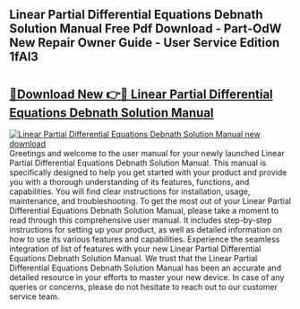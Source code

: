 ## Linear Partial Differential Equations Debnath Solution Manual Free Pdf Download - Part-OdW New Repair Owner Guide - User Service Edition 1fAl3

# <h2><a href="http://bc5476.oget.top/?id=Linear+Partial+Differential+Equations+Debnath+Solution+Manual">🔗Download New 👉🔴 Linear Partial Differential Equations Debnath Solution Manual</a></h2>

[![Linear Partial Differential Equations Debnath Solution Manual new download](https://i.imgur.com/5g1atiW.png)](http://bc5476.oget.top/?id=Linear+Partial+Differential+Equations+Debnath+Solution+Manual)
Greetings and welcome to the user manual for your newly launched Linear Partial Differential Equations Debnath Solution Manual. This manual is specifically designed to help you get started with your product and provide you with a thorough understanding of its features, functions, and capabilities. You will find clear instructions for installation, usage, maintenance, and troubleshooting. To get the most out of your Linear Partial Differential Equations Debnath Solution Manual, please take a moment to read through this comprehensive user manual. It includes step-by-step instructions for setting up your product, as well as detailed information on how to use its various features and capabilities. Experience the seamless integration of list of features with your new Linear Partial Differential Equations Debnath Solution Manual. We trust that the Linear Partial Differential Equations Debnath Solution Manual has been an accurate and detailed resource in your efforts to master your new device. In case of any queries or concerns, please do not hesitate to reach out to our customer service team.
